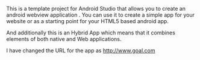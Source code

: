 This is a template project for Android Studio that allows you to create an android webview application . You can use it to create a simple app for your website or as a starting point for your HTML5 based android app.

And additionally this is an Hybrid App which means that it combines elements of both native and Web applications.

I have changed the URL for the app as http://www.goal.com



